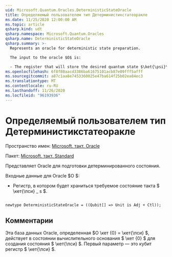 ```yaml
---
uid: Microsoft.Quantum.Oracles.DeterministicStateOracle
title: Определяемый пользователем тип Детерминистикстатеоракле
ms.date: 11/25/2020 12:00:00 AM
ms.topic: article
qsharp.kind: udt
qsharp.namespace: Microsoft.Quantum.Oracles
qsharp.name: DeterministicStateOracle
qsharp.summary: >-
  Represents an oracle for deterministic state preparation.

  The input to the oracle $O$ is:

  - The register that will store the desired quantum state $\ket{\psi}\_s$.
ms.openlocfilehash: 6f8f80aacd3386ba61675101acb87e09fff5afff
ms.sourcegitcommit: a87c1aa8e7453360025e47ba614f25b02ea84ec3
ms.translationtype: MT
ms.contentlocale: ru-RU
ms.lasthandoff: 11/26/2020
ms.locfileid: "96193936"
---
```

# <a name="deterministicstateoracle-user-defined-type"></a>Определяемый пользователем тип Детерминистикстатеоракле

Пространство имен: [Microsoft. такт. Oracle](xref:Microsoft.Quantum.Oracles)

Пакет: [Microsoft. такт. Standard](https://nuget.org/packages/Microsoft.Quantum.Standard)


Представляет Oracle для подготовки детерминированного состояния.

Входные данные для Oracle $O $:

- Регистр, в котором будет храниться требуемое состояние такта $ \кет{\пси} \_ s $.

```qsharp

newtype DeterministicStateOracle = ((Qubit[] => Unit is Adj + Ctl));
```



## <a name="remarks"></a>Комментарии

Эта база данных Oracle, определенная $O \кет {0} = \кет{\пси} $, действует в состоянии вычислительного основания $ \кет {0} $ для создания состояния $ \кет{\пси} $.
Первый параметр — это кубит регистр $ \кет{\пси} $.
